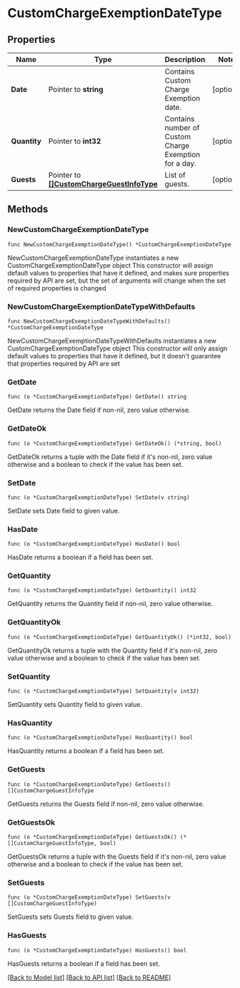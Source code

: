 # CustomChargeExemptionDateType

## Properties

Name | Type | Description | Notes
------------ | ------------- | ------------- | -------------
**Date** | Pointer to **string** | Contains Custom Charge Exemption date. | [optional] 
**Quantity** | Pointer to **int32** | Contains number of Custom Charge Exemption for a day. | [optional] 
**Guests** | Pointer to [**[]CustomChargeGuestInfoType**](CustomChargeGuestInfoType.md) | List of guests. | [optional] 

## Methods

### NewCustomChargeExemptionDateType

`func NewCustomChargeExemptionDateType() *CustomChargeExemptionDateType`

NewCustomChargeExemptionDateType instantiates a new CustomChargeExemptionDateType object
This constructor will assign default values to properties that have it defined,
and makes sure properties required by API are set, but the set of arguments
will change when the set of required properties is changed

### NewCustomChargeExemptionDateTypeWithDefaults

`func NewCustomChargeExemptionDateTypeWithDefaults() *CustomChargeExemptionDateType`

NewCustomChargeExemptionDateTypeWithDefaults instantiates a new CustomChargeExemptionDateType object
This constructor will only assign default values to properties that have it defined,
but it doesn't guarantee that properties required by API are set

### GetDate

`func (o *CustomChargeExemptionDateType) GetDate() string`

GetDate returns the Date field if non-nil, zero value otherwise.

### GetDateOk

`func (o *CustomChargeExemptionDateType) GetDateOk() (*string, bool)`

GetDateOk returns a tuple with the Date field if it's non-nil, zero value otherwise
and a boolean to check if the value has been set.

### SetDate

`func (o *CustomChargeExemptionDateType) SetDate(v string)`

SetDate sets Date field to given value.

### HasDate

`func (o *CustomChargeExemptionDateType) HasDate() bool`

HasDate returns a boolean if a field has been set.

### GetQuantity

`func (o *CustomChargeExemptionDateType) GetQuantity() int32`

GetQuantity returns the Quantity field if non-nil, zero value otherwise.

### GetQuantityOk

`func (o *CustomChargeExemptionDateType) GetQuantityOk() (*int32, bool)`

GetQuantityOk returns a tuple with the Quantity field if it's non-nil, zero value otherwise
and a boolean to check if the value has been set.

### SetQuantity

`func (o *CustomChargeExemptionDateType) SetQuantity(v int32)`

SetQuantity sets Quantity field to given value.

### HasQuantity

`func (o *CustomChargeExemptionDateType) HasQuantity() bool`

HasQuantity returns a boolean if a field has been set.

### GetGuests

`func (o *CustomChargeExemptionDateType) GetGuests() []CustomChargeGuestInfoType`

GetGuests returns the Guests field if non-nil, zero value otherwise.

### GetGuestsOk

`func (o *CustomChargeExemptionDateType) GetGuestsOk() (*[]CustomChargeGuestInfoType, bool)`

GetGuestsOk returns a tuple with the Guests field if it's non-nil, zero value otherwise
and a boolean to check if the value has been set.

### SetGuests

`func (o *CustomChargeExemptionDateType) SetGuests(v []CustomChargeGuestInfoType)`

SetGuests sets Guests field to given value.

### HasGuests

`func (o *CustomChargeExemptionDateType) HasGuests() bool`

HasGuests returns a boolean if a field has been set.


[[Back to Model list]](../README.md#documentation-for-models) [[Back to API list]](../README.md#documentation-for-api-endpoints) [[Back to README]](../README.md)


